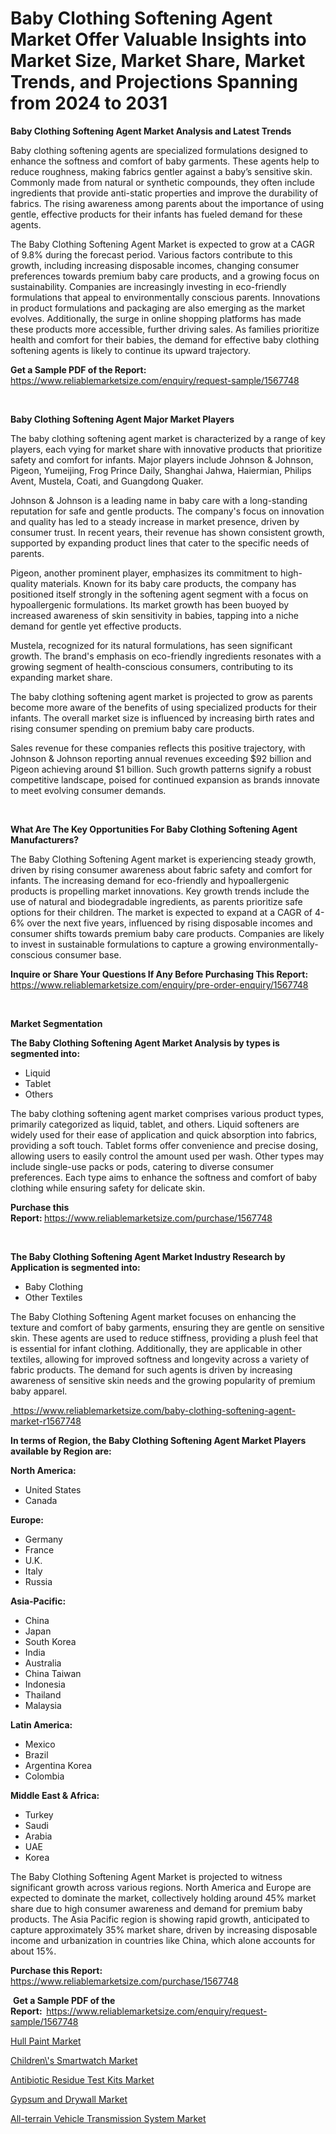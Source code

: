 <p><h1>Baby Clothing Softening Agent Market Offer Valuable Insights into Market Size, Market Share, Market Trends, and Projections Spanning from 2024 to 2031</h1></p><p><strong>Baby Clothing Softening Agent Market Analysis and Latest Trends</strong></p>
<p><p>Baby clothing softening agents are specialized formulations designed to enhance the softness and comfort of baby garments. These agents help to reduce roughness, making fabrics gentler against a baby’s sensitive skin. Commonly made from natural or synthetic compounds, they often include ingredients that provide anti-static properties and improve the durability of fabrics. The rising awareness among parents about the importance of using gentle, effective products for their infants has fueled demand for these agents.</p><p>The Baby Clothing Softening Agent Market is expected to grow at a CAGR of 9.8% during the forecast period. Various factors contribute to this growth, including increasing disposable incomes, changing consumer preferences towards premium baby care products, and a growing focus on sustainability. Companies are increasingly investing in eco-friendly formulations that appeal to environmentally conscious parents. Innovations in product formulations and packaging are also emerging as the market evolves. Additionally, the surge in online shopping platforms has made these products more accessible, further driving sales. As families prioritize health and comfort for their babies, the demand for effective baby clothing softening agents is likely to continue its upward trajectory.</p></p>
<p><strong>Get a Sample PDF of the Report:&nbsp;</strong> <a href="https://www.reliablemarketsize.com/enquiry/request-sample/1567748">https://www.reliablemarketsize.com/enquiry/request-sample/1567748</a></p>
<p>&nbsp;</p>
<p><strong>Baby Clothing Softening Agent Major Market Players</strong></p>
<p><p>The baby clothing softening agent market is characterized by a range of key players, each vying for market share with innovative products that prioritize safety and comfort for infants. Major players include Johnson & Johnson, Pigeon, Yumeijing, Frog Prince Daily, Shanghai Jahwa, Haiermian, Philips Avent, Mustela, Coati, and Guangdong Quaker.</p><p>Johnson & Johnson is a leading name in baby care with a long-standing reputation for safe and gentle products. The company's focus on innovation and quality has led to a steady increase in market presence, driven by consumer trust. In recent years, their revenue has shown consistent growth, supported by expanding product lines that cater to the specific needs of parents.</p><p>Pigeon, another prominent player, emphasizes its commitment to high-quality materials. Known for its baby care products, the company has positioned itself strongly in the softening agent segment with a focus on hypoallergenic formulations. Its market growth has been buoyed by increased awareness of skin sensitivity in babies, tapping into a niche demand for gentle yet effective products.</p><p>Mustela, recognized for its natural formulations, has seen significant growth. The brand's emphasis on eco-friendly ingredients resonates with a growing segment of health-conscious consumers, contributing to its expanding market share.</p><p>The baby clothing softening agent market is projected to grow as parents become more aware of the benefits of using specialized products for their infants. The overall market size is influenced by increasing birth rates and rising consumer spending on premium baby care products. </p><p>Sales revenue for these companies reflects this positive trajectory, with Johnson & Johnson reporting annual revenues exceeding $92 billion and Pigeon achieving around $1 billion. Such growth patterns signify a robust competitive landscape, poised for continued expansion as brands innovate to meet evolving consumer demands.</p></p>
<p>&nbsp;</p>
<p><strong>What Are The Key Opportunities For Baby Clothing Softening Agent Manufacturers?</strong></p>
<p><p>The Baby Clothing Softening Agent market is experiencing steady growth, driven by rising consumer awareness about fabric safety and comfort for infants. The increasing demand for eco-friendly and hypoallergenic products is propelling market innovations. Key growth trends include the use of natural and biodegradable ingredients, as parents prioritize safe options for their children. The market is expected to expand at a CAGR of 4-6% over the next five years, influenced by rising disposable incomes and consumer shifts towards premium baby care products. Companies are likely to invest in sustainable formulations to capture a growing environmentally-conscious consumer base.</p></p>
<p><strong>Inquire or Share Your Questions If Any Before Purchasing This Report:</strong> <a href="https://www.reliablemarketsize.com/enquiry/pre-order-enquiry/1567748">https://www.reliablemarketsize.com/enquiry/pre-order-enquiry/1567748</a></p>
<p>&nbsp;</p>
<p><strong>Market Segmentation</strong></p>
<p><strong>The Baby Clothing Softening Agent Market Analysis by types is segmented into:</strong></p>
<p><ul><li>Liquid</li><li>Tablet</li><li>Others</li></ul></p>
<p><p>The baby clothing softening agent market comprises various product types, primarily categorized as liquid, tablet, and others. Liquid softeners are widely used for their ease of application and quick absorption into fabrics, providing a soft touch. Tablet forms offer convenience and precise dosing, allowing users to easily control the amount used per wash. Other types may include single-use packs or pods, catering to diverse consumer preferences. Each type aims to enhance the softness and comfort of baby clothing while ensuring safety for delicate skin.</p></p>
<p><strong>Purchase this Report:&nbsp;</strong><a href="https://www.reliablemarketsize.com/purchase/1567748">https://www.reliablemarketsize.com/purchase/1567748</a></p>
<p>&nbsp;</p>
<p><strong>The Baby Clothing Softening Agent Market Industry Research by Application is segmented into:</strong></p>
<p><ul><li>Baby Clothing</li><li>Other Textiles</li></ul></p>
<p><p>The Baby Clothing Softening Agent market focuses on enhancing the texture and comfort of baby garments, ensuring they are gentle on sensitive skin. These agents are used to reduce stiffness, providing a plush feel that is essential for infant clothing. Additionally, they are applicable in other textiles, allowing for improved softness and longevity across a variety of fabric products. The demand for such agents is driven by increasing awareness of sensitive skin needs and the growing popularity of premium baby apparel.</p></p>
<p><a href="https://www.reliablemarketsize.com/baby-clothing-softening-agent-market-r1567748">&nbsp;https://www.reliablemarketsize.com/baby-clothing-softening-agent-market-r1567748</a></p>
<p><strong>In terms of Region, the Baby Clothing Softening Agent Market Players available by Region are:</strong></p>
<p>
    <p> <strong> North America: </strong>
        <ul>
            <li>United States</li>
            <li>Canada</li>
        </ul>
        </p> 
    <p> <strong> Europe: </strong>
        <ul>
            <li>Germany</li>
            <li>France</li>
            <li>U.K.</li>
            <li>Italy</li>
            <li>Russia</li>
        </ul>
        </p> 
    <p> <strong> Asia-Pacific: </strong>
        <ul>
            <li>China</li>
            <li>Japan</li>
            <li>South Korea</li>
            <li>India</li>
            <li>Australia</li>
            <li>China Taiwan</li>
            <li>Indonesia</li>
            <li>Thailand</li>
            <li>Malaysia</li>
        </ul>
        </p> 
    <p> <strong> Latin America: </strong>
        <ul>
            <li>Mexico</li>
            <li>Brazil</li>
            <li>Argentina Korea</li>
            <li>Colombia</li>
        </ul>
        </p> 
    <p> <strong> Middle East & Africa: </strong>
        <ul>
            <li>Turkey</li>
            <li>Saudi</li>
            <li>Arabia</li>
            <li>UAE</li>
            <li>Korea</li>
        </ul>
    </p>
    </p>
<p><p>The Baby Clothing Softening Agent Market is projected to witness significant growth across various regions. North America and Europe are expected to dominate the market, collectively holding around 45% market share due to high consumer awareness and demand for premium baby products. The Asia Pacific region is showing rapid growth, anticipated to capture approximately 35% market share, driven by increasing disposable income and urbanization in countries like China, which alone accounts for about 15%.</p></p>
<p><strong>Purchase this Report: </strong><a href="https://www.reliablemarketsize.com/purchase/1567748">https://www.reliablemarketsize.com/purchase/1567748</a></p>
<p>&nbsp;<strong>Get a Sample PDF of the Report:&nbsp;&nbsp;</strong><a href="https://www.reliablemarketsize.com/enquiry/request-sample/1567748">https://www.reliablemarketsize.com/enquiry/request-sample/1567748</a></p>
<p><strong></strong></p>
<p><p><a href="https://www.linkedin.com/pulse/evaluating-global-hull-paint-market-trends-growth-opportunities-mzlnf?trackingId=j3rwiWwwTNCNh9JR%2Ff%2FDzA%3D%3D">Hull Paint Market</a></p><p><a href="https://medium.com/@daviyvette/global-perspectives-on-children-s-smartwatch-market-trends-challenges-and-forecast-2024-bcd7ac647bdf">Children\'s Smartwatch Market</a></p><p><a href="https://www.linkedin.com/pulse/role-antibiotic-residue-test-kits-market-applications-researchfood-5ue1e?trackingId=1X2G4pM%2BSBWSMVXt0peiZg%3D%3D">Antibiotic Residue Test Kits Market</a></p><p><a href="https://medium.com/@daviyvette/gypsum-and-drywall-market-research-report-exploring-market-size-and-revenue-analysis-for-gypsum-3113f45cc309">Gypsum and Drywall Market</a></p><p><a href="https://issuu.com/reportprime-2/docs/all-terrain-vehicle-transmission-sy_0f5d5ce5e9632c">All-terrain Vehicle Transmission System Market</a></p></p>